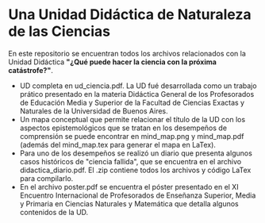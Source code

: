 # Una Unidad Didáctica de Naturaleza de las Ciencias


En este repositorio se encuentran todos los archivos relacionados con la Unidad Didáctica **"¿Qué puede hacer la ciencia con la próxima catástrofe?"**.

* UD completa en ud_ciencia.pdf. La UD fué desarrollada como un trabajo prático presentado en la materia Didáctica General de los Profesorados de Educación Media y Superior de la Facultad de Ciencias Exactas y Naturales de la Universidad de Buenos Aires.
* Un mapa conceptual que permite relacionar el título de la UD con los aspectos epistemológicos que se tratan en los desempeños de comprensión se puede encontrar en mind_map.png y mind_map.pdf (además del mind_map.tex para generar el mapa en LaTex).
* Para uno de los desempeños se realizó un diario que presenta algunos casos históricos de "ciencia fallida", que se encuentra en el archivo didactica_diario.pdf. El .zip contiene todos los archivos y código LaTex para compilarlo.
* En el archivo poster.pdf se encuentra el póster presentado en el XI Encuentro Internacional de Profesorados de Enseñanza Superior, Media y Primaria en Ciencias Naturales y Matemática que detalla algunos contenidos de la UD.
